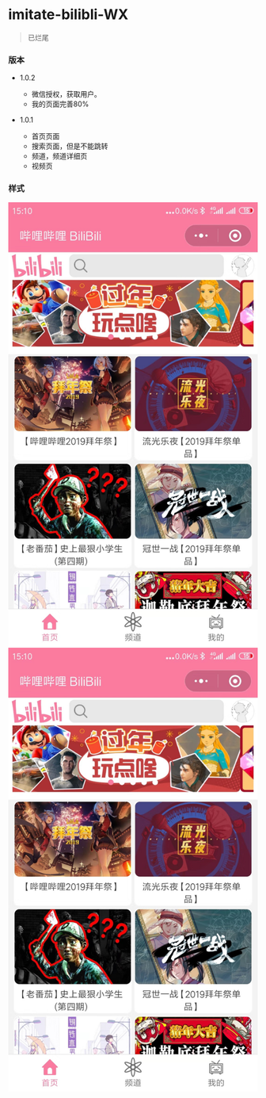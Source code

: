 # imitate-bilibli-WX

> 已烂尾

### 版本

- 1.0.2
  - 微信授权，获取用户。
  - 我的页面完善80%

- 1.0.1
  - 首页页面
  - 搜索页面，但是不能跳转
  - 频道，频道详细页
  - 视频页

### 样式

![index](https://github.com/Sakurarianyang/imitate-bilibili-WX/blob/master/1.jpg)![2](https://github.com/Sakurarianyang/imitate-bilibili-WX/blob/master/1.jpg)

​	

